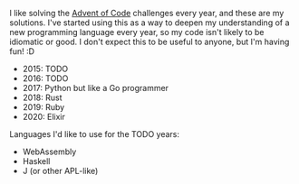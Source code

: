 I like solving the [Advent of Code](https://adventofcode.com/) challenges every year, and these are my solutions.  I've started using this as a way to deepen my understanding of a new programming language every year, so my code isn't likely to be idiomatic or good.  I don't expect this to be useful to anyone, but I'm having fun! :D

- 2015: TODO
- 2016: TODO
- 2017: Python but like a Go programmer
- 2018: Rust
- 2019: Ruby
- 2020: Elixir

Languages I'd like to use for the TODO years:
- WebAssembly
- Haskell
- J (or other APL-like)
